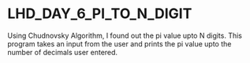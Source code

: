 # LHD_DAY_6_PI_TO_N_DIGIT

Using Chudnovsky Algorithm, I found out the pi value upto N digits.
This program takes an input from the user and prints the pi value upto the number of decimals user entered.